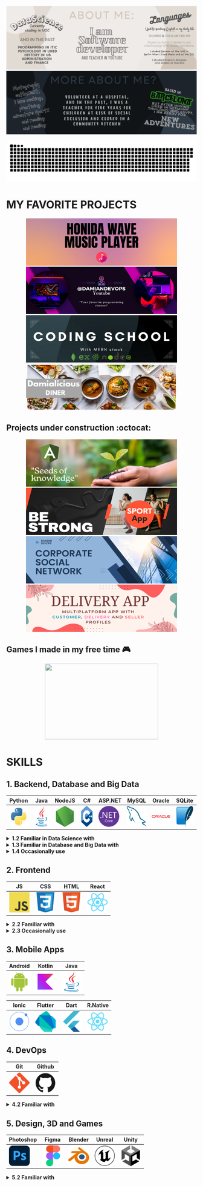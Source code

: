 <!--
## ABOUT ME:

👔 📷 💻       

CURRENTLY I am working as a software developer and I have a YouTube channel where I teach programming classes.
But in the past, I worked as an inspector and administrative staff.

📗 📘 📔      

CURRENTLY I am studying Data Science. 
But in the past, I studied Programming, Psychology, History, and Economics.

![Spain](https://raw.githubusercontent.com/stevenrskelton/flag-icon/master/png/16/country-4x3/es.png "Spain") 
![Germany](https://raw.githubusercontent.com/stevenrskelton/flag-icon/master/png/16/country-4x3/de.png "Germany") 
![United Kingdom](https://raw.githubusercontent.com/stevenrskelton/flag-icon/master/png/16/country-4x3/gb.png "United Kingdom")  
MY MOTHER LANGUAGES are Spanish and Catalan. 
But I speak English and Italian fluently. I studied German at the EOI and at the VHS in Berlin. Recently, I have also studied French, Russian, and Arabic at the EOI.

CURRENTLY I am a volunteer at a hospital. 
But in the past, I also volunteered at a school for children at risk of social exclusion for 5 years, and I used to cook at a homeless shelter.

✈️ :earth_africa: :earth_africa:     

I live in Barcelona, although I'm open to traveling anywhere in the world!!
-->





![](https://github.com/DamianPyCoder/DamianPyCoder/blob/main/canvas/bannerDamianV2.png)
![](https://github.com/DamianPyCoder/DamianPyCoder/blob/main/canvas/bannerDamianPart2DarkV1.png)





<p align="center">
 <img width="1000" src="https://github.com/DamianPyCoder/DamianPyCoder/blob/main/github-snake.svg" alt="snake"/>
</p>












# MY FAVORITE PROJECTS
<p align="center">
  <a href="https://github.com/DamianPyCoder/Program___ReactJS_ElectronJS___SpotifyClon">
    <img width="400" height="125" src="https://github.com/DamianPyCoder/DamianPyCoder/blob/main/canvas/honidacanvas.png" title="canvasHonida" alt="canvasHonida">
  </a>
  <a href="https://www.youtube.com/@DamianDevops">
    <img width="400" height="125" src="https://github.com/DamianPyCoder/DamianPyCoder/blob/main/canvas/damiandevopscanvas.png" title="damiandevopscanvas" alt="damiandevopscanvas">
  </a>
  <a href="https://github.com/DamianPyCoder/Program___MERN___CodeAcademy">
    <img width="400" height="125" src="https://github.com/DamianPyCoder/DamianPyCoder/blob/main/canvas/codingschool.png" title="codingschool" alt="codingschool">
  </a>
  <a href="https://github.com/DamianPyCoder/Program___DjangoReact___DigitalRestaurantMenu">
    <img width="400" height="125" src="https://github.com/DamianPyCoder/DamianPyCoder/blob/main/canvas/damialicious.png">
  </a> 
</p>


## Projects under construction :octocat:

<p align="center">
  <a href="https://github.com/DamianPyCoder/Program___Angular__QuizzProgram__likeKahoot">
    <img width="400" height="125" src="https://github.com/DamianPyCoder/DamianPyCoder/blob/main/canvas/seedknows.png">
  </a>
  <a href="">
    <img width="400" height="125" src="https://github.com/DamianPyCoder/DamianPyCoder/blob/main/canvas/bestrong.png">
  </a>  
  <a href="">
    <img width="400" height="125" src="https://github.com/DamianPyCoder/DamianPyCoder/blob/main/canvas/corporative.png">
  </a> 
  <a href="">
    <img width="400" height="125" src="https://github.com/DamianPyCoder/DamianPyCoder/blob/main/canvas/deliveryflutter.png" title="deliveryflutter" alt="deliveryflutter">
  </a>
</p>


## Games I made in my free time  :video_game:



<p align="center">
 <!-- <img width="400" height="200" src="https://github-readme-stats.vercel.app/api?username=damianpycoder&show_icons=true&theme=vision-friendly-dark"> -->
  <img width="300" height="200" src="https://github-readme-stats.vercel.app/api/top-langs/?username=damianpycoder&size_weight=0.15&count_weight=0.5&layout=compact&theme=vision-friendly-dark">
</p>


<!--
<p align="center">
  <img width="400" height="125" src="https://github.com/DamianPyCoder/DamianPyCoder/blob/main/canvas/honidacanvas.png" title="canvasHonida" alt="canvasHonida" width="55" height="55"/> 
  <img width="400" height="125" src="https://github.com/DamianPyCoder/DamianPyCoder/blob/main/canvas/damiandevopscanvas.png" title="damiandevopscanvas" alt="damiandevopscanvas" width="55" height="55"/> 
</p>
-->








# SKILLS
## 1. Backend, Database and Big Data
<!-- #### 1.1 Skilled in -->
| Python | Java | NodeJS | C# | ASP.NET | MySQL | Oracle | SQLite | 
|----------|----------|----------|----|---|-----|-----|--|
| <img src="https://github.com/devicons/devicon/blob/master/icons/python/python-original.svg" title="Python"  alt="Python" width="55" height="55"/> | <img src="https://github.com/devicons/devicon/blob/master/icons/java/java-original.svg" title="Java" alt="Java" width="55" height="55"/> | <img src="https://github.com/devicons/devicon/blob/master/icons/nodejs/nodejs-original.svg" title="Node JS" alt="Node JS" width="55" height="55"/> | <img src="https://github.com/devicons/devicon/blob/master/icons/cplusplus/cplusplus-original.svg" title="C#"  alt="C#" width="55" height="55"/> | <img src="https://github.com/devicons/devicon/blob/master/icons/dotnetcore/dotnetcore-original.svg" title="Net" alt="Net" width="55" height="55"/> |<img src="https://github.com/devicons/devicon/blob/master/icons/mysql/mysql-original.svg" title="MySQL"  alt="MySQL" width="55" height="55"/> | <img src="https://github.com/devicons/devicon/blob/master/icons/oracle/oracle-original.svg" title="Oracle"  alt="Oracle" width="55" height="55"/> | <img src="https://github.com/devicons/devicon/blob/master/icons/sqlite/sqlite-original.svg" title="SQLite"  alt="SQLite" width="55" height="55"/> |


<details>
<summary><b>1.2 Familiar in Data Science with </b></summary>  
   
| Numpy | Pandas | Matplotlib | TensorFlow | Seaborn | Anaconda | Pytorch | Plotly | Jupyter |
|-----|-----|-----|---|--|-----|--|--|--|
|  <img src="https://github.com/devicons/devicon/blob/master/icons/numpy/numpy-original.svg" title="Numpy" alt="Numpy" width="55" height="55"/> |  <img src="https://github.com/devicons/devicon/blob/master/icons/pandas/pandas-original.svg" title="Pandas" alt="Pandas" width="55" height="55"/> |  <img src="https://github.com/devicons/devicon/blob/master/icons/matplotlib/matplotlib-original.svg" title="Matplotlib" alt="Matplotlib" width="55" height="55"/> | <img src="https://github.com/devicons/devicon/blob/master/icons/tensorflow/tensorflow-original.svg" title="Tensorflow" alt="Tensorflow" width="55" height="55"/> |  | <img src="https://github.com/devicons/devicon/blob/master/icons/anaconda/anaconda-original.svg" title="anaconda" alt="anaconda" width="55" height="55"/> | <img src="https://github.com/devicons/devicon/blob/master/icons/pytorch/pytorch-original.svg" title="pytorch" alt="pytorch" width="55" height="55"/> | <img src="https://github.com/devicons/devicon/blob/master/icons/plotly/plotly-original.svg" title="plotly" alt="plotly" width="55" height="55"/> | <img src="https://github.com/devicons/devicon/blob/master/icons/jupyter/jupyter-original.svg" title="jupyter" alt="jupyter" width="55" height="55"/> |
  
</details>


<details>
<summary><b>1.3 Familiar in Database and Big Data with </b></summary>  
 
| PostgreSQL | Mongo | Firebase | Hadoop | Spark |
|-----|--|--|--|--|
|  <img src="https://github.com/devicons/devicon/blob/master/icons/postgresql/postgresql-original.svg" title="PostgreSQL"  alt="PostgreSQL" width="55" height="55"/> | <img src="https://github.com/devicons/devicon/blob/master/icons/mongodb/mongodb-original.svg" title="MongoDB"  alt="MongoDB" width="55" height="55"/> | <img src="https://github.com/devicons/devicon/blob/master/icons/firebase/firebase-original.svg" title="firebase"  alt="firebase" width="55" height="55"/> | <img src="https://github.com/devicons/devicon/blob/master/icons/hadoop/hadoop-original.svg" title="hadoop"  alt="hadoop" width="55" height="55"/> | <img src="https://github.com/devicons/devicon/blob/master/icons/apachespark/apachespark-original.svg" title="apachespark"  alt="apachespark" width="55" height="55"/> |  

</details>


<details>
<summary><b>1.4 Occasionally use </b></summary>  

| Django | Flask | Spring | Docker | GraphQL | Express | CoffeeE | Typescript | Azure | Bash | Postman | Swagger | RabbitMQ |
|--|---|---|--|-----|--|-----|--|---|--|--|--|--|
|  <img src="https://github.com/devicons/devicon/blob/master/icons/django/django-plain.svg" title="Django"  alt="Django" width="55" height="55"/> | <img src="https://github.com/devicons/devicon/blob/master/icons/flask/flask-original.svg" title="Flask"  alt="Flask" width="55" height="55"/> | <img src="https://github.com/devicons/devicon/blob/master/icons/spring/spring-original.svg" title="Spring"  alt="Spring" width="55" height="55"/> |  <img src="https://github.com/devicons/devicon/blob/master/icons/docker/docker-original.svg" title="Docker"  alt="Docker" width="55" height="55"/> | <img src="https://github.com/devicons/devicon/blob/master/icons/graphql/graphql-plain.svg" title="GraphQL"  alt="GraphQL" width="55" height="55"/> | <img src="https://github.com/devicons/devicon/blob/master/icons/express/express-original.svg" title="express"  alt="express" width="55" height="55"/> | <img src="https://github.com/devicons/devicon/blob/master/icons/coffeescript/coffeescript-original.svg" title="coffeescript"  alt="coffeescript" width="55" height="55"/> | <img src="https://github.com/devicons/devicon/blob/master/icons/typescript/typescript-original.svg" title="typescript"  alt="typescript" width="55" height="55"/> | <img src="https://github.com/devicons/devicon/blob/master/icons/azure/azure-original.svg" title="azure"  alt="azure" width="55" height="55"/> | <img src="https://github.com/devicons/devicon/blob/master/icons/bash/bash-original.svg" title="bash"  alt="bash" width="55" height="55"/> | <img src="https://github.com/devicons/devicon/blob/master/icons/postman/postman-original.svg" title="postman"  alt="postman" width="55" height="55"/> | <img src="https://github.com/devicons/devicon/blob/master/icons/swagger/swagger-original.svg" title="swagger"  alt="swagger" width="55" height="55"/> | <img src="https://github.com/devicons/devicon/blob/master/icons/rabbitmq/rabbitmq-original.svg" title="rabbitmq"  alt="rabbitmq" width="55" height="55"/> |

</details>















## 2. Frontend
<!-- #### 3.1 Skilled in -->
| JS | CSS | HTML | React |
|----------|---|-----|-----|
| <img src="https://github.com/devicons/devicon/blob/master/icons/javascript/javascript-original.svg" title="JavaScript" alt="JavaScript" width="55" height="55"/> |  <img src="https://github.com/devicons/devicon/blob/master/icons/css3/css3-original.svg" title="CSS"  alt="CSS" width="55" height="55"/> |  <img src="https://github.com/devicons/devicon/blob/master/icons/html5/html5-original.svg" title="HTML"  alt="HTML" width="55" height="55"/> |  <img src="https://github.com/devicons/devicon/blob/master/icons/react/react-original.svg" title="React"  alt="React" width="55" height="55"/> |  


<details>
<summary><b>2.2 Familiar with </b></summary>  

| Angular | Bootstrap |
|------------|-------|
| <img src="https://github.com/devicons/devicon/blob/master/icons/angular/angular-original.svg" title="Angular"  alt="Angular" width="55" height="55"/> | <img src="https://github.com/devicons/devicon/blob/master/icons/bootstrap/bootstrap-original.svg" title="Bootstrap" alt="Bootstrap" width="55" height="55"/> |

</details>


<details>
<summary><b>2.3 Occasionally use </b></summary>  
 
| NextJS | JQuery | Sass | Less | ElectronJS |
|-----|--|---|---|---|
| <img src="https://github.com/devicons/devicon/blob/master/icons/nextjs/nextjs-original.svg" title="nextjs" alt="nextjs" width="55" height="55"/> | <img src="https://github.com/devicons/devicon/blob/master/icons/jquery/jquery-original.svg" title="JQuery"  alt="JQuery" width="55" height="55"/> | <img src="https://github.com/devicons/devicon/blob/master/icons/sass/sass-original.svg" title="Sass" alt="Sass" width="55" height="55"/> |  <img src="https://github.com/devicons/devicon/blob/master/icons/less/less-plain-wordmark.svg" title="less" alt="less" width="55" height="55"/>  |   <img src="https://github.com/devicons/devicon/blob/master/icons/electron/electron-original.svg" title="electron" alt="electron" width="55" height="55"/> |

</details>



## 3. Mobile Apps
| Android | Kotlin | Java |
|----------|-----|-----|
| <img src="https://github.com/DamianPyCoder/RandomAssets__icons__V1/blob/main/android/android-original.svg" title="AndroidStudio" alt="AndroidStudio" width="55" height="55"/> | <img src="https://github.com/devicons/devicon/blob/master/icons/kotlin/kotlin-original.svg" title="Kotlin" alt="Kotlin" width="55" height="55"/> | <img src="https://github.com/devicons/devicon/blob/master/icons/java/java-original.svg" title="Java" alt="Java" width="55" height="55"/> |

| Ionic | Flutter | Dart | R.Native |
|-----|---|--|--|
| <img src="https://github.com/devicons/devicon/blob/master/icons/ionic/ionic-original.svg" title="Ionic" alt="Ionic" width="55" height="55"/> | <img src="https://github.com/devicons/devicon/blob/master/icons/dart/dart-original.svg" title="Dart" alt="Dart" width="55" height="55"/>| <img src="https://github.com/devicons/devicon/blob/master/icons/flutter/flutter-original.svg" title="Flutter" alt="Flutter" width="55" height="55"/>| <img src="https://github.com/devicons/devicon/blob/master/icons/react/react-original.svg" title="React Native" alt="React Native" width="55" height="55"/> |


## 4. DevOps 

| Git | Github |
|----------|----|
|  <img src="https://github.com/devicons/devicon/blob/master/icons/git/git-original.svg" title="Git" alt="Git" width="55" height="55"/> | <img src="https://github.com/devicons/devicon/blob/master/icons/github/github-original.svg" title="Git" alt="Git" width="55" height="55"/> | 


<details>
<summary><b>4.2 Familiar with </b></summary>  
 
| Trello | Jira | Docker | Kubernetes | Jenkins |
|---|---|-----|-----|---|
| <img src="https://github.com/devicons/devicon/blob/master/icons/trello/trello-original.svg" title="trello" alt="trello" width="55" height="55"/> | <img src="https://github.com/devicons/devicon/blob/master/icons/jira/jira-original.svg" title="jira" alt="jira" width="55" height="55"/> | <img src="https://github.com/devicons/devicon/blob/master/icons/docker/docker-original.svg" title="docker" alt="docker" width="55" height="55"/> | <img src="https://github.com/devicons/devicon/blob/master/icons/kubernetes/kubernetes-original.svg" title="kubernetes" alt="kubernetes" width="55" height="55"/> | <img src="https://github.com/devicons/devicon/blob/master/icons/jenkins/jenkins-original.svg" title="jenkins" alt="jenkins" width="55" height="55"/> | 

</details>


## 5. Design, 3D and Games
| Photoshop | Figma | Blender | Unreal | Unity | 
|----------|----------|-------|-|--|
| <img src="https://github.com/devicons/devicon/blob/master/icons/photoshop/photoshop-original.svg" title="Figma" alt="Figma" width="55" height="55"/> | <img src="https://github.com/devicons/devicon/blob/master/icons/figma/figma-original.svg" title="Figma" alt="Figma" width="55" height="55"/> | <img src="https://github.com/devicons/devicon/blob/master/icons/blender/blender-original.svg" title="Blender" alt="Blender" width="55" height="55"/> | <img src="https://github.com/devicons/devicon/blob/master/icons/unrealengine/unrealengine-original.svg" title="unrealengine" alt="unrealengine" width="55" height="55"/>| <img src="https://github.com/devicons/devicon/blob/master/icons/unity/unity-original.svg" title="unity" alt="unity" width="55" height="55"/> |


<details>
<summary><b>5.2 Familiar with </b></summary>  

| ThreeJS  |  Canva | Turtle | Pygame |  Godot |
|--|--|--|---|-----|
| <img src="https://github.com/devicons/devicon/blob/master/icons/threejs/threejs-original.svg" title="ThreeJS" alt="ThreeJS" width="55" height="55"/> | <img src="https://github.com/devicons/devicon/blob/master/icons/canva/canva-original.svg" title="canva" alt="canva" width="55" height="55"/>| <img src="https://github.com/devicons/devicon/blob/master/icons/python/python-original.svg" title="Python"  alt="Python" width="55" height="55"/> | <img src="https://github.com/devicons/devicon/blob/master/icons/python/python-original.svg" title="Python"  alt="Python" width="55" height="55"/> | <img src="https://github.com/devicons/devicon/blob/master/icons/godot/godot-original.svg" title="godot" alt="godot" width="55" height="55"/>|
 
</details>


